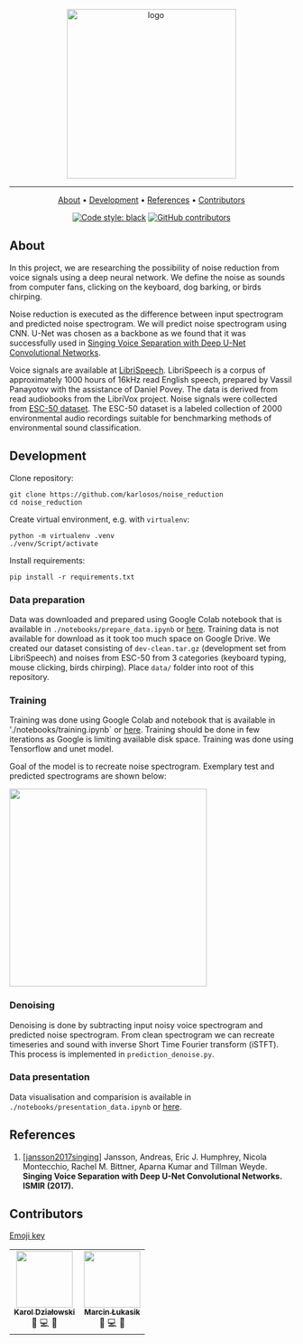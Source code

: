 <p align="center">
    <img src="https://i.imgur.com/PC1hnc0.png" width="300px" alt="logo"/>
</p>

***

<p align="center">
  <a href="#about">About</a> •
  <a href="#development">Development</a> •
  <a href="#references">References</a> •
  <a href="#contributors">Contributors</a>
</p>

<div align="center">

[![Code style: black](https://img.shields.io/badge/code%20style-black-000000.svg)](https://github.com/psf/black)
[![GitHub contributors](https://img.shields.io/github/contributors/karlosos/noise_reduction.svg)](https://github.com/karlosos/noise_reduction/graphs/contributors/)

</div>

## About

In this project, we are researching the possibility of noise reduction from voice signals using a deep neural network. We define the noise as sounds from computer fans, clicking on the keyboard, dog barking, or birds chirping.

Noise reduction is executed as the difference between input spectrogram and predicted noise spectrogram. We will predict noise spectrogram using CNN. U-Net was chosen as a backbone as we found that it was successfully used in [Singing Voice Separation with Deep U-Net Convolutional Networks](https://ejhumphrey.com/assets/pdf/jansson2017singing.pdf).

Voice signals are available at [LibriSpeech](http://www.openslr.org/12/). LibriSpeech is a corpus of approximately 1000 hours of 16kHz read English speech, prepared by Vassil Panayotov with the assistance of Daniel Povey. The data is derived from read audiobooks from the LibriVox project. Noise signals were collected from [ESC-50 dataset](https://github.com/karolpiczak/ESC-50). The ESC-50 dataset is a labeled collection of 2000 environmental audio recordings suitable for benchmarking methods of environmental sound classification.

## Development

Clone repository:
```
git clone https://github.com/karlosos/noise_reduction 
cd noise_reduction
```

Create virtual environment, e.g. with `virtualenv`:

```
python -m virtualenv .venv
./venv/Script/activate
```

Install requirements:

```
pip install -r requirements.txt
```

### Data preparation

Data was downloaded and prepared using Google Colab notebook that is available in `./notebooks/prepare_data.ipynb` or [here](https://colab.research.google.com/drive/1pHQtifx5qlcXN34fEFxfluW4m2D8nM2x?usp=sharing). Training data is not available for download as it took too much space on Google Drive. We created our dataset consisting of `dev-clean.tar.gz` (development set from LibriSpeech) and noises from ESC-50 from 3 categories (keyboard typing, mouse clicking, birds chirping).
Place `data/` folder into root of this repository.

### Training

Training was done using Google Colab and notebook that is available in './notebooks/training.ipynb` or [here](https://colab.research.google.com/drive/1pJW6Tkqz56ZUqv7Nnzo7UBULBf8U7b_n#scrollTo=2letUDbSxQyn). Training should be done in few iterations as Google is limiting available disk space. Training was done using Tensorflow and unet model. 

Goal of the model is to recreate noise spectrogram. Exemplary test and predicted spectrograms are shown below:

<img src="https://i.imgur.com/68mg7NW.png" width="350px" />

### Denoising

Denoising is done by subtracting input noisy voice spectrogram and predicted noise spectrogram. From clean spectrogram we can recreate timeseries and sound with inverse Short Time Fourier transform (iSTFT). This process is implemented in `prediction_denoise.py`.

### Data presentation

Data visualisation and comparision is available in `./notebooks/presentation_data.ipynb` or [here](https://nbviewer.jupyter.org/github/karlosos/noise_reduction/blob/main/notebooks/presentation_data.ipynb).

## References

1. [[jansson2017singing]](https://ejhumphrey.com/assets/pdf/jansson2017singing.pdf) Jansson, Andreas, Eric J. Humphrey, Nicola Montecchio, Rachel M. Bittner, Aparna Kumar and Tillman Weyde. **Singing Voice Separation with Deep U-Net Convolutional Networks. ISMIR (2017).**

## Contributors

[Emoji key](https://allcontributors.org/docs/en/emoji-key)

<!-- ALL-CONTRIBUTORS-LIST:START - Do not remove or modify this section -->
<!-- prettier-ignore-start -->
<!-- markdownlint-disable -->
<table>
  <tr>
    <td align="center">
        <a href="https://github.com/karlosos"><img src="https://avatars.githubusercontent.com/u/3882385?v=4" width="100px;" alt=""/><br /><sub><b>Karol Działowski</b></sub></a><br />
        📖 💻 🔣
    </td>
    <td align="center">
        <a href="https://github.com/jigiciak"><img src="https://avatars.githubusercontent.com/u/23162840?v=4" width="100px;" alt=""/><br /><sub><b>Marcin Łukasik</b></sub></a><br />
        📖 💻 🔣
    </td>
  </tr>
</table>

<!-- markdownlint-restore -->
<!-- prettier-ignore-end -->

<!-- ALL-CONTRIBUTORS-LIST:END -->
